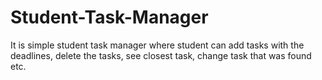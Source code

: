 # Student-Task-Manager
It is simple student task manager where student can add tasks with the deadlines, delete the tasks, see closest task, change task that was found etc.
